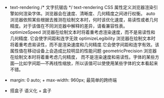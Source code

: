 - text-rendering
  /* 文字抗锯齿 */
  text-rendering CSS 属性定义浏览器渲染引擎如何渲染字体。浏览器会在速度、清晰度、几何精度之间进行权衡。
  auto 
  浏览器依照某些根据去推测在绘制文本时，何时该优化速度，易读性或者几何精度。对于该值在不同浏览器中解释的差异，请看兼容性表。
  optimizeSpeed 
  浏览器在绘制文本时将着重考虑渲染速度，而不是易读性和几何精度. 它会使字间距和连字无效
  optimizeLegibility
  浏览器在绘制文本时将着重考虑易读性，而不是渲染速度和几何精度.它会使字间距和连字有效。该属性值在移动设备上会造成比较明显的性能问题
  geometricPrecision
  浏览器在绘制文本时将着重考虑几何精度， 而不是渲染速度和易读性。字体的某些方面—比如字间距—不再线性缩放，所以该值可以使使用某些字体的文本看起来不错。

- margin: 0 auto; +  max-width: 960px;
  最简单的跨终端
 
- 搭盒子
  语义化 + 盒子

